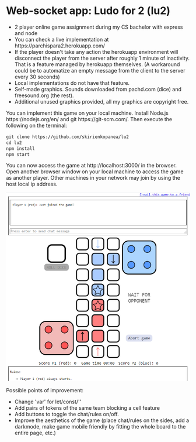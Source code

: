 # Web-socket app: Ludo for 2 (lu2)
<ul>
<li>2 player online game assignment during my CS bachelor with express and node</li>
<li>You can check a live implementation at https://parchispara2.herokuapp.com/</li>
<li>If the player doesn't take any action the herokuapp environment will disconnect the player from the server after roughly 1 minute of inactivity.
That is a feature managed by herokuapp themselves. (A workaround could be to automatize an empty message from the client to the server every 30 seconds)</li>
<li>Local implementations do not have that feature.</li>
<li>Self-made graphics. Sounds downloaded from pachd.com (dice) and freesound.org (the rest).</li>
<li>Additional unused graphics provided, all my graphics are copyright free.</li>
</ul>
You can implement this game on your local machine. Install Node.js https://nodejs.org/en/ and git https://git-scm.com/. Then execute the following on the terminal:

```console
git clone https://github.com/skirienkopanea/lu2
cd lu2
npm install
npm start
```

You can now access the game at http://localhost:3000/ in the browser. Open another browser window on your local machine to access the game as another player. Other machines in your network may join by using the host local ip address.

![Board game screenshot](screenshot.png)

Possible points of improvement:
<ul>
  <li>Change 'var' for let/const/''</li>
  <li>Add pairs of tokens of the same team blocking a cell feature</li>
  <li>Add buttons to toggle the chat/rules on/off.</li>
  <li>Improve the aesthetics of the game (place chat/rules on the sides, add a darkmode, make game mobile friendly by fitting the whole board to the entire page, etc.)</li>
 </ul>
